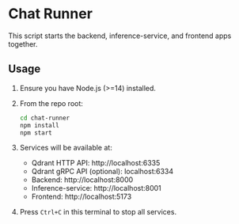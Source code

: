 # Chat Runner

This script starts the backend, inference-service, and frontend apps together.

## Usage

1. Ensure you have Node.js (>=14) installed.
2. From the repo root:
   ```bash
   cd chat-runner
   npm install
   npm start
   ```

3. Services will be available at:
   - Qdrant HTTP API: http://localhost:6335
   - Qdrant gRPC API (optional): localhost:6334
   - Backend: http://localhost:8000
   - Inference-service: http://localhost:8001
   - Frontend: http://localhost:5173

4. Press `Ctrl+C` in this terminal to stop all services.
